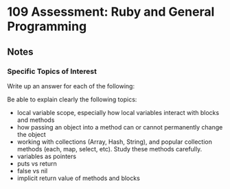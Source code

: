 # 109 Assessment: Ruby and General Programming
## Notes

### Specific Topics of Interest

Write up an answer for each of the following:

Be able to explain clearly the following topics:

- local variable scope, especially how local variables interact with blocks and methods
- how passing an object into a method can or cannot permanently change the object
- working with collections (Array, Hash, String), and popular collection methods (each, map, select, etc). Study these methods carefully.
- variables as pointers
- puts vs return
- false vs nil
- implicit return value of methods and blocks



